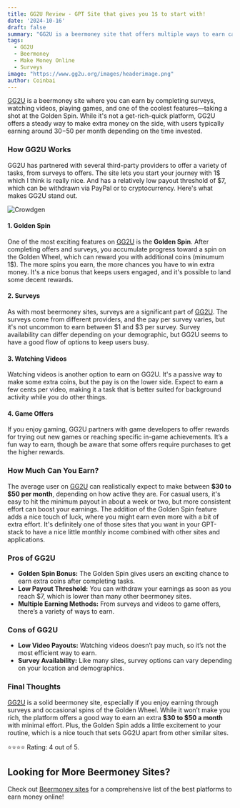 ```yaml
---
title: GG2U Review - GPT Site that gives you 1$ to start with!
date: '2024-10-16'
draft: false
summary: "GG2U is a beermoney site that offers multiple ways to earn cash online, including surveys, videos, and the exciting Golden Spin. But how much can you really make on this platform? Here's a full review based on my experience."
tags:
  - GG2U
  - Beermoney
  - Make Money Online
  - Surveys
image: "https://www.gg2u.org/images/headerimage.png"
author: Coinbai
---
```


[GG2U](https://premium.gg2u.org?referrer=coinbai) is a beermoney site where you can earn by completing surveys, watching videos, playing games, and one of the coolest features—taking a shot at the Golden Spin. While it's not a get-rich-quick platform, GG2U offers a steady way to make extra money on the side, with users typically earning around $30-$50 per month depending on the time invested.

### How GG2U Works

GG2U has partnered with several third-party providers to offer a variety of tasks, from surveys to offers. The site lets you start your journey with 1$ which I think is really nice. And has a relatively low payout threshold of $7, which can be withdrawn via PayPal or to cryptocurrency. Here's what makes GG2U stand out.

<img title="Crowdgen" alt="Crowdgen" src="/img/gg2u-img.png">

#### **1. Golden Spin**
One of the most exciting features on [GG2U](https://premium.gg2u.org?referrer=coinbai) is the **Golden Spin**. After completing offers and surveys, you accumulate progress toward a spin on the Golden Wheel, which can reward you with additional coins (minumum 1$). The more spins you earn, the more chances you have to win extra money. It's a nice bonus that keeps users engaged, and it's possible to land some decent rewards.

#### **2. Surveys**
As with most beermoney sites, surveys are a significant part of [GG2U](https://premium.gg2u.org?referrer=coinbai). The surveys come from different providers, and the pay per survey varies, but it's not uncommon to earn between $1 and $3 per survey. Survey availability can differ depending on your demographic, but GG2U seems to have a good flow of options to keep users busy.

#### **3. Watching Videos**
Watching videos is another option to earn on GG2U. It's a passive way to make some extra coins, but the pay is on the lower side. Expect to earn a few cents per video, making it a task that is better suited for background activity while you do other things.

#### **4. Game Offers**
If you enjoy gaming, GG2U partners with game developers to offer rewards for trying out new games or reaching specific in-game achievements. It’s a fun way to earn, though be aware that some offers require purchases to get the higher rewards.

### How Much Can You Earn?

The average user on [GG2U](https://premium.gg2u.org?referrer=coinbai) can realistically expect to make between **$30 to $50 per month**, depending on how active they are. For casual users, it's easy to hit the minimum payout in about a week or two, but more consistent effort can boost your earnings. The addition of the Golden Spin feature adds a nice touch of luck, where you might earn even more with a bit of extra effort. It's definitely one of those sites that you want in your GPT-stack to have a nice little monthly income combined with other sites and applications.

### Pros of GG2U

- **Golden Spin Bonus:** The Golden Spin gives users an exciting chance to earn extra coins after completing tasks.
- **Low Payout Threshold:** You can withdraw your earnings as soon as you reach $7, which is lower than many other beermoney sites.
- **Multiple Earning Methods:** From surveys and videos to game offers, there’s a variety of ways to earn.

### Cons of GG2U

- **Low Video Payouts:** Watching videos doesn’t pay much, so it’s not the most efficient way to earn.
- **Survey Availability:** Like many sites, survey options can vary depending on your location and demographics.

### Final Thoughts

[GG2U](https://premium.gg2u.org?referrer=coinbai) is a solid beermoney site, especially if you enjoy earning through surveys and occasional spins of the Golden Wheel. While it won’t make you rich, the platform offers a good way to earn an extra **$30 to $50 a month** with minimal effort. Plus, the Golden Spin adds a little excitement to your routine, which is a nice touch that sets GG2U apart from other similar sites. 

⭐⭐⭐⭐ 
Rating: 4 out of 5.

## Looking for More Beermoney Sites?

Check out [Beermoney sites](https://coinbai.com/beermoney-sites) for a comprehensive list of the best platforms to earn money online!
